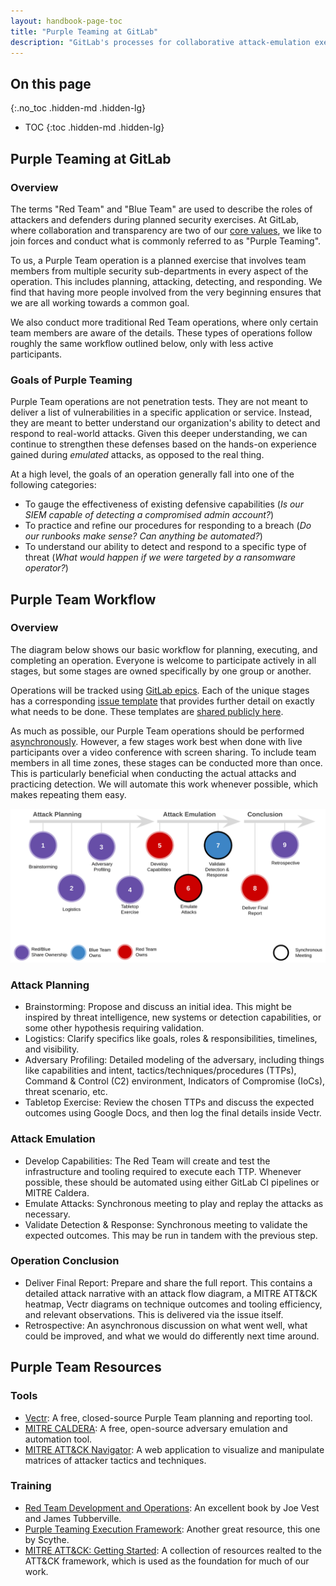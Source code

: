 ```yaml
---
layout: handbook-page-toc
title: "Purple Teaming at GitLab"
description: "GitLab's processes for collaborative attack-emulation exercises to strengthen our organization's defensive capabilities."
---
```


## On this page
{:.no_toc .hidden-md .hidden-lg}

- TOC
{:toc .hidden-md .hidden-lg}

## Purple Teaming at GitLab

### Overview

The terms "Red Team" and "Blue Team" are used to describe the roles of attackers and defenders during planned security exercises. At GitLab, where collaboration and transparency are two of our [core values](https://about.gitlab.com/handbook/values/), we like to join forces and conduct what is commonly referred to as "Purple Teaming".

To us, a Purple Team operation is a planned exercise that involves team members from multiple security sub-departments in every aspect of the operation. This includes planning, attacking, detecting, and responding. We find that having more people involved from the very beginning ensures that we are all working towards a common goal.

We also conduct more traditional Red Team operations, where only certain team members are aware of the details. These types of operations follow roughly the same workflow outlined below, only with less active participants.

### Goals of Purple Teaming

Purple Team operations are not penetration tests. They are not meant to deliver a list of vulnerabilities in a specific application or service. Instead, they are meant to better understand our organization's ability to detect and respond to real-world attacks. Given this deeper understanding, we can continue to strengthen these defenses based on the hands-on experience gained during _emulated_ attacks, as opposed to the real thing.

At a high level, the goals of an operation generally fall into one of the following categories:

- To gauge the effectiveness of existing defensive capabilities (_Is our SIEM capable of detecting a compromised admin account?_)
- To practice and refine our procedures for responding to a breach (_Do our runbooks make sense? Can anything be automated?_)
- To understand our ability to detect and respond to a specific type of threat (_What would happen if we were targeted by a ransomware operator?_)

## Purple Team Workflow

### Overview

The diagram below shows our basic workflow for planning, executing, and completing an operation. Everyone is welcome to participate actively in all stages, but some stages are owned specifically by one group or another.

Operations will be tracked using [GitLab epics](https://docs.gitlab.com/ee/user/group/epics/). Each of the unique stages has a corresponding [issue template](https://docs.gitlab.com/ee/user/project/description_templates.html) that provides further detail on exactly what needs to be done. These templates are [shared publicly here](https://gitlab.com/gitlab-com/gl-security/threatmanagement/redteam/redteam-public/red-team-issue-templates).

As much as possible, our Purple Team operations should be performed [asynchronously](https://about.gitlab.com/company/culture/all-remote/asynchronous/). However, a few stages work best when done with live participants over a video conference with screen sharing. To include team members in all time zones, these stages can be conducted more than once. This is particularly beneficial when conducting the actual attacks and practicing detection. We will automate this work whenever possible, which makes repeating them easy.

![Purple Teaming Process](purple-team-process.png)

### Attack Planning

- Brainstorming: Propose and discuss an initial idea. This might be inspired by threat intelligence, new systems or detection capabilities, or some other hypothesis requiring validation.
- Logistics: Clarify specifics like goals, roles & responsibilities, timelines, and visibility.
- Adversary Profiling: Detailed modeling of the adversary, including things like capabilities and intent, tactics/techniques/procedures (TTPs), Command & Control (C2) environment, Indicators of Compromise (IoCs), threat scenario, etc.
- Tabletop Exercise: Review the chosen TTPs and discuss the expected outcomes using Google Docs, and then log the final details inside Vectr.

### Attack Emulation

- Develop Capabilities: The Red Team will create and test the infrastructure and tooling required to execute each TTP. Whenever possible, these should be automated using either GitLab CI pipelines or MITRE Caldera.
- Emulate Attacks: Synchronous meeting to play and replay the attacks as necessary.
- Validate Detection & Response: Synchronous meeting to validate the expected outcomes. This may be run in tandem with the previous step.

### Operation Conclusion

- Deliver Final Report: Prepare and share the full report. This contains a detailed attack narrative with an attack flow diagram, a MITRE ATT&CK heatmap, Vectr diagrams on technique outcomes and tooling efficiency, and relevant observations. This is delivered via the issue itself.
- Retrospective: An asynchronous discussion on what went well, what could be improved, and what we would do differently next time around.

## Purple Team Resources

### Tools
- [Vectr](https://vectr.io/): A free, closed-source Purple Team planning and reporting tool.
- [MITRE CALDERA](https://caldera.mitre.org/): A free, open-source adversary emulation and automation tool.
- [MITRE ATT&CK Navigator](https://mitre-attack.github.io/attack-navigator/): A web application to visualize and manipulate matrices of attacker tactics and techniques. 

### Training
- [Red Team Development and Operations](https://redteam.guide/): An excellent book by Joe Vest and James Tubberville.
- [Purple Teaming Execution Framework](https://github.com/scythe-io/purple-team-exercise-framework): Another great resource, this one by Scythe.
- [MITRE ATT&CK: Getting Started](https://attack.mitre.org/resources/getting-started/): A collection of resources realted to the ATT&CK framework, which is used as the foundation for much of our work.
